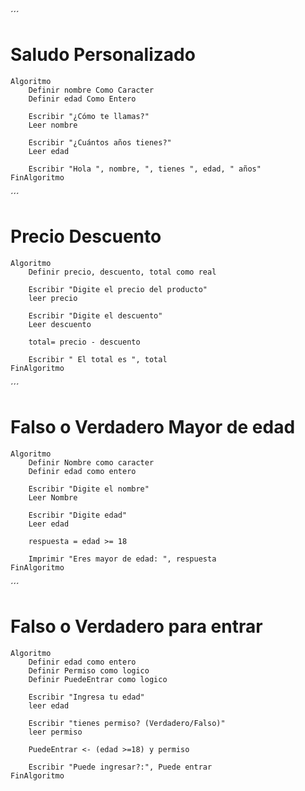 ´´´
# Saludo Personalizado

    Algoritmo 
        Definir nombre Como Caracter
        Definir edad Como Entero

        Escribir "¿Cómo te llamas?"
        Leer nombre

        Escribir "¿Cuántos años tienes?"
        Leer edad

        Escribir "Hola ", nombre, ", tienes ", edad, " años"
    FinAlgoritmo
´´´
# Precio Descuento
    Algoritmo 
        Definir precio, descuento, total como real

        Escribir "Digite el precio del producto"
        leer precio

        Escribir "Digite el descuento"
        Leer descuento
        
        total= precio - descuento

        Escribir " El total es ", total
    FinAlgoritmo

´´´
# Falso o Verdadero Mayor de edad
    Algoritmo
        Definir Nombre como caracter
        Definir edad como entero

        Escribir "Digite el nombre"
        Leer Nombre

        Escribir "Digite edad"
        Leer edad

        respuesta = edad >= 18

        Imprimir "Eres mayor de edad: ", respuesta
    FinAlgoritmo
´´´
# Falso o Verdadero para entrar
    Algoritmo
        Definir edad como entero
        Definir Permiso como logico
        Definir PuedeEntrar como logico

        Escribir "Ingresa tu edad"
        leer edad

        Escribir "tienes permiso? (Verdadero/Falso)"
        leer permiso

        PuedeEntrar <- (edad >=18) y permiso

        Escribir "Puede ingresar?:", Puede entrar
    FinAlgoritmo

